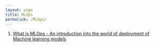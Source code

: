 ```yaml
---
layout: page
title: MLOps 
permalink: /MLOps/
---
```


1. [What is MLOps - An introduction into the world of deployment of Machine learning models](./_posts/2023-4-4-MLOps1.markdown)
